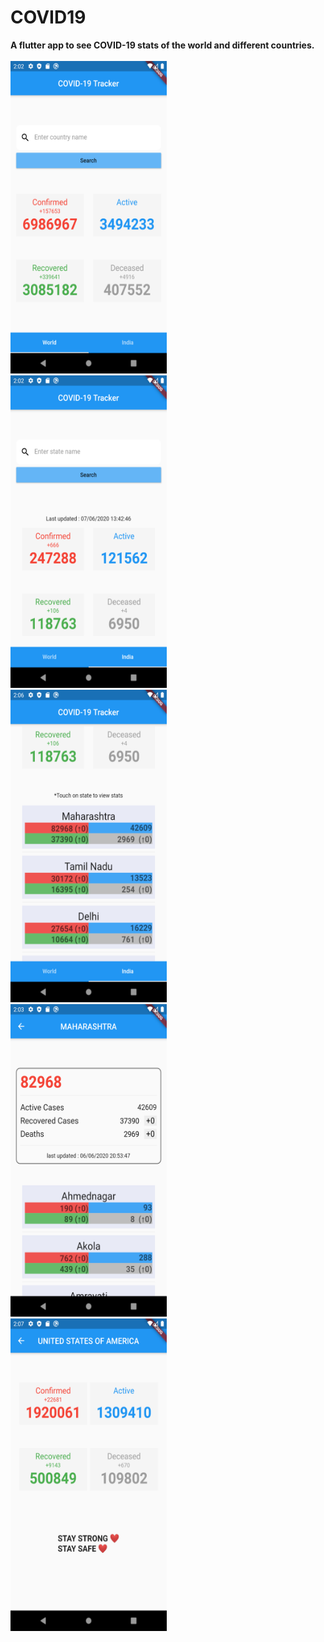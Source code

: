 # COVID19

<b>A flutter app to see COVID-19 stats of the world and different countries.<b>
  <br><br>
  <img src="https://github.com/Sukhani13/COVID-19-Tracker/blob/master/Images/Screenshot_1591518729.png" width="250" height="500">
  &nbsp;&nbsp;&nbsp;&nbsp;&nbsp;
  <img src="https://github.com/Sukhani13/COVID-19-Tracker/blob/master/Images/Screenshot_1591518751.png" width="250" height="500">
  &nbsp;&nbsp;&nbsp;&nbsp;&nbsp;
  <img src="https://github.com/Sukhani13/COVID-19-Tracker/blob/master/Images/Screenshot_1591518990.png" width="250" height="500">
  &nbsp;&nbsp;&nbsp;&nbsp;&nbsp;
  <img src="https://github.com/Sukhani13/COVID-19-Tracker/blob/master/Images/Screenshot_1591518828.png" width="250" height="500">
  &nbsp;&nbsp;&nbsp;&nbsp;&nbsp;
  <img src="https://github.com/Sukhani13/COVID-19-Tracker/blob/master/Images/Screenshot_1591519069.png" width="250" height="500">
  &nbsp;&nbsp;&nbsp;&nbsp;&nbsp;
